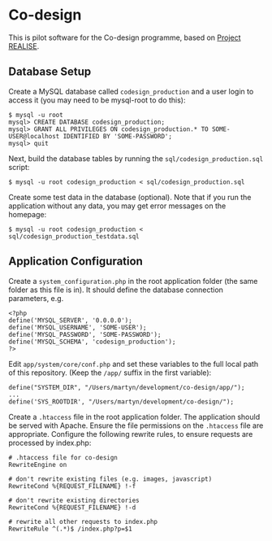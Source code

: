 Co-design
=========

This is pilot software for the Co-design programme, based on 
[Project REALISE](https://github.com/AccessAtECS/Project-REALISE).

Database Setup
--------------

Create a MySQL database called `codesign_production` and a user login to
access it (you may need to be mysql-root to do this):

    $ mysql -u root 
    mysql> CREATE DATABASE codesign_production;
    mysql> GRANT ALL PRIVILEGES ON codesign_production.* TO SOME-USER@localhost IDENTIFIED BY 'SOME-PASSWORD';
    mysql> quit

Next, build the database tables by running the `sql/codesign_production.sql`
script:

    $ mysql -u root codesign_production < sql/codesign_production.sql

Create some test data in the database (optional). Note that if you run the
application without any data, you may get error messages on the homepage:

    $ mysql -u root codesign_production < sql/codesign_production_testdata.sql

Application Configuration
-------------------------

Create a `system_configuration.php` in the root application folder (the same 
folder as this file is in). It should define the database connection
parameters, e.g.

    <?php
    define('MYSQL_SERVER', '0.0.0.0');
    define('MYSQL_USERNAME', 'SOME-USER');
    define('MYSQL_PASSWORD', 'SOME-PASSWORD');
    define('MYSQL_SCHEMA', 'codesign_production');
    ?>

Edit `app/system/core/conf.php` and set these variables to the full local path
of this repository. (Keep the `/app/` suffix in the first variable):

    define("SYSTEM_DIR", "/Users/martyn/development/co-design/app/");
    ...
    define('SYS_ROOTDIR', "/Users/martyn/development/co-design/");


Create a `.htaccess` file in the root application folder. The application
should be served with Apache. Ensure the file permissions on the `.htaccess`
file are appropriate. Configure the following rewrite rules, to ensure
requests are processed by index.php:

    # .htaccess file for co-design
    RewriteEngine on

    # don't rewrite existing files (e.g. images, javascript)
    RewriteCond %{REQUEST_FILENAME} !-f

    # don't rewrite existing directories
    RewriteCond %{REQUEST_FILENAME} !-d

    # rewrite all other requests to index.php
    RewriteRule ^(.*)$ /index.php?p=$1
